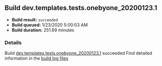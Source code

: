 ## Build dev.templates.tests.onebyone_20200123.1
- **Build result:** `succeeded`
- **Build queued:** 1/23/2020 5:00:03 AM
- **Build duration:** 251.69 minutes
### Details
Build [dev.templates.tests.onebyone_20200123.1](https://winappstudio.visualstudio.com/web/build.aspx?pcguid=a4ef43be-68ce-4195-a619-079b4d9834c2&builduri=vstfs%3a%2f%2f%2fBuild%2fBuild%2f32648) succeeded
Find detailed information in the [build log files]()
